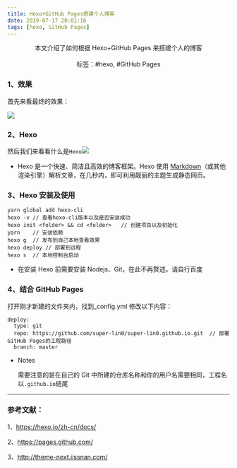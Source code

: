 ```yaml
---
title: Hexo+GitHub Pages搭建个人博客
date: 2019-07-17 20:01:16
tags: [hexo, GitHub Pages]
---
```


<center>
  本文介绍了如何根据 Hexo+GitHub Pages 来搭建个人的博客
<center>
</br>
</center>
  标签：#hexo, #GitHub Pages
</center>

<!-- more -->

### 1、效果

首先来看最终的效果：

![](https://raw.githubusercontent.com/super-lin0/pic/master/20190717203359.png)

### 2、Hexo

然后我们来看看什么是`Hexo`![](https://raw.githubusercontent.com/super-lin0/pic/master/20190717203241.png)

- Hexo 是一个快速、简洁且高效的博客框架。Hexo 使用 [Markdown](http://daringfireball.net/projects/markdown/)（或其他渲染引擎）解析文章，在几秒内，即可利用靓丽的主题生成静态网页。

### 3、Hexo 安装及使用

```
yarn global add hexo-cli
hexo -v // 查看hexo-cli版本以及是否安装成功
hexo init <folder> && cd <folder>	// 创建项目以及初始化
yarn	// 安装依赖
hexo g	// 发布到自己本地查看效果
hexo deploy	// 部署到远程
hexo s	// 本地控制台启动
```

- 在安装 Hexo 前需要安装 Nodejs、Git，在此不再赘述。请自行百度

### 4、结合 GitHub Pages

打开刚才新建的文件夹内，找到\_config.yml 修改以下内容：

```
deploy:
  type: git
  repo: https://github.com/super-lin0/super-lin0.github.io.git	// 部署GitHub Pages的工程路径
  branch: master
```

- Notes

  需要注意的是在自己的 Git 中所建的仓库名称和你的用户名需要相同，工程名以`.github.io`结尾

---

### 参考文献：

1、<https://hexo.io/zh-cn/docs/>

2、<https://pages.github.com/>

3、<http://theme-next.iissnan.com/>
